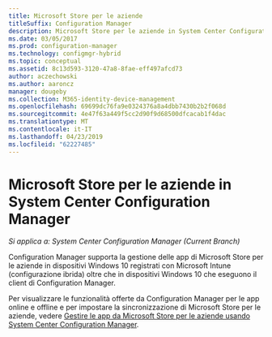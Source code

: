 ```yaml
---
title: Microsoft Store per le aziende
titleSuffix: Configuration Manager
description: Microsoft Store per le aziende in System Center Configuration Manager
ms.date: 03/05/2017
ms.prod: configuration-manager
ms.technology: configmgr-hybrid
ms.topic: conceptual
ms.assetid: 8c13d593-3120-47a8-8fae-eff497afcd73
author: aczechowski
ms.author: aaroncz
manager: dougeby
ms.collection: M365-identity-device-management
ms.openlocfilehash: 69699dc76fa9e0324376a8a4dbb7430b2b2f068d
ms.sourcegitcommit: 4e47f63a449f5cc2d90f9d68500dfcacab1f4dac
ms.translationtype: MT
ms.contentlocale: it-IT
ms.lasthandoff: 04/23/2019
ms.locfileid: "62227485"
---
```

# <a name="microsoft-store-for-business-in-system-center-configuration-manager"></a>Microsoft Store per le aziende in System Center Configuration Manager

*Si applica a: System Center Configuration Manager (Current Branch)*

Configuration Manager supporta la gestione delle app di Microsoft Store per le aziende in dispositivi Windows 10 registrati con Microsoft Intune (configurazione ibrida) oltre che in dispositivi Windows 10 che eseguono il client di Configuration Manager.

Per visualizzare le funzionalità offerte da Configuration Manager per le app online e offline e per impostare la sincronizzazione di Microsoft Store per le aziende, vedere [Gestire le app da Microsoft Store per le aziende usando System Center Configuration Manager](../../apps/deploy-use/manage-apps-from-the-windows-store-for-business.md).
